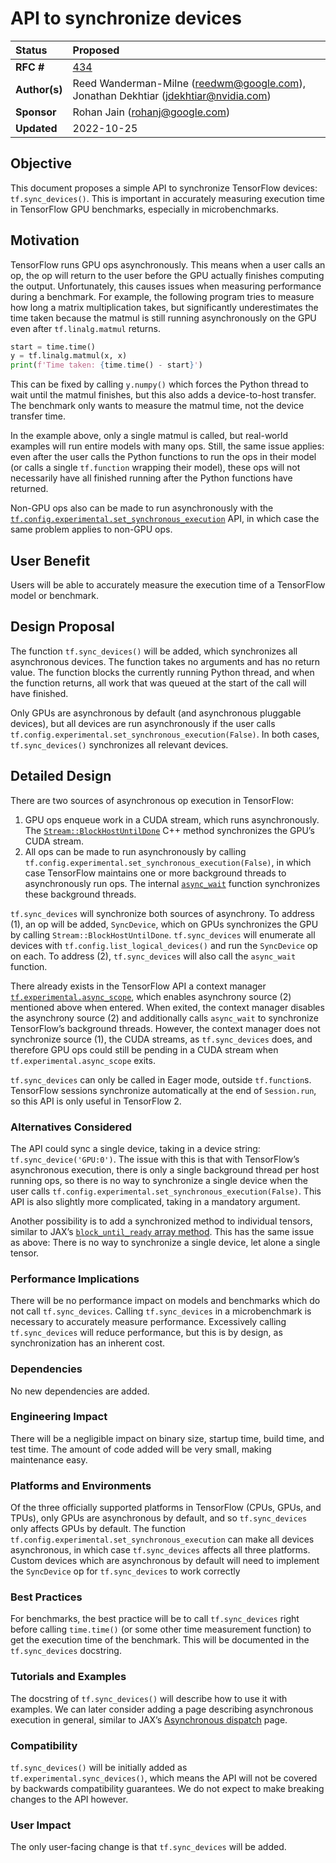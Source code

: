 # API to synchronize devices

| Status        | Proposed                                             |
:-------------- |:---------------------------------------------------- |
| **RFC #**     | [434](https://github.com/tensorflow/community/pull/434) |
| **Author(s)** | Reed Wanderman-Milne (reedwm@google.com), Jonathan Dekhtiar (jdekhtiar@nvidia.com) |
| **Sponsor**   | Rohan Jain (rohanj@google.com)                       |
| **Updated**   | 2022-10-25                                           |

## Objective

This document proposes a simple API to synchronize TensorFlow devices: `tf.sync_devices()`. This is important in accurately measuring execution time in TensorFlow GPU benchmarks, especially in microbenchmarks.

## Motivation

TensorFlow runs GPU ops asynchronously. This means when a user calls an op, the op will return to the user before the GPU actually finishes computing the output. Unfortunately, this causes issues when measuring performance during a benchmark. For example, the following program tries to measure how long a matrix multiplication takes, but significantly underestimates the time taken because the matmul is still running asynchronously on the GPU even after `tf.linalg.matmul` returns.

```python
start = time.time()
y = tf.linalg.matmul(x, x)
print(f'Time taken: {time.time() - start}')
```

This can be fixed by calling `y.numpy()` which forces the Python thread to wait until the matmul finishes, but this also adds a device-to-host transfer. The benchmark only wants to measure the matmul time, not the device transfer time. 

In the example above, only a single matmul is called, but real-world examples will run entire models with many ops. Still, the same issue applies: even after the user calls the Python functions to run the ops in their model (or calls a single `tf.function` wrapping their model), these ops will not necessarily have all finished running after the Python functions have returned.

Non-GPU ops also can be made to run asynchronously with the [`tf.config.experimental.set_synchronous_execution`](https://www.tensorflow.org/api_docs/python/tf/config/experimental/set_synchronous_execution) API, in which case the same problem applies to non-GPU ops.

## User Benefit

Users will be able to accurately measure the execution time of a TensorFlow model or benchmark.

## Design Proposal

The function `tf.sync_devices()` will be added, which synchronizes all asynchronous devices. The function takes no arguments and has no return value. The function blocks the currently running Python thread, and when the function returns, all work that was queued at the start of the call will have finished.

Only GPUs are asynchronous by default (and asynchronous pluggable devices), but all devices are run asynchronously if the user calls `tf.config.experimental.set_synchronous_execution(False)`. In both cases, `tf.sync_devices()` synchronizes all relevant devices.

## Detailed Design

There are two sources of asynchronous op execution in TensorFlow:

1. GPU ops enqueue work in a CUDA stream, which runs asynchronously. The [`Stream::BlockHostUntilDone`](https://github.com/tensorflow/tensorflow/blob/3e25aa44bcc6bddf8c0a908934eb1c3823299ccb/tensorflow/compiler/xla/stream_executor/stream.h#L1407) C++ method synchronizes the GPU’s CUDA stream.
2. All ops can be made to run asynchronously by calling `tf.config.experimental.set_synchronous_execution(False)`, in which case TensorFlow maintains one or more background threads to asynchronously run ops. The internal [`async_wait`](https://github.com/tensorflow/tensorflow/blob/3e25aa44bcc6bddf8c0a908934eb1c3823299ccb/tensorflow/python/eager/context.py#L2660) function synchronizes these background threads.

`tf.sync_devices` will synchronize both sources of asynchrony. To address (1), an op will be added, `SyncDevice`, which on GPUs synchronizes the GPU by calling `Stream::BlockHostUntilDone`. `tf.sync_devices` will enumerate all devices with `tf.config.list_logical_devices()` and run the `SyncDevice` op on each. To address (2), `tf.sync_devices` will also call the `async_wait` function.

There already exists in the TensorFlow API a context manager [`tf.experimental.async_scope`](https://www.tensorflow.org/api_docs/python/tf/experimental/async_scope), which enables asynchrony source (2) mentioned above when entered. When exited, the context manager disables the asynchrony source (2) and additionally calls `async_wait` to synchronize TensorFlow’s background threads. However, the context manager does not synchronize source (1), the CUDA streams, as `tf.sync_devices` does, and therefore GPU ops could still be pending in a CUDA stream when `tf.experimental.async_scope` exits.

`tf.sync_devices` can only be called in Eager mode, outside `tf.function`s. TensorFlow sessions synchronize automatically at the end of `Session.run`, so this API is only useful in TensorFlow 2.


### Alternatives Considered

The API could sync a single device, taking in a device string: `tf.sync_device('GPU:0')`. The issue with this is that with TensorFlow’s asynchronous execution, there is only a single background thread per host running ops, so there is no way to synchronize a single device when the user calls `tf.config.experimental.set_synchronous_execution(False)`. This API is also slightly more complicated, taking in a mandatory argument.

Another possibility is to add a synchronized method to individual tensors, similar to JAX’s [`block_until_ready` array method](https://jax.readthedocs.io/en/latest/notebooks/quickstart.html). This has the same issue as above: There is no way to synchronize a single device, let alone a single tensor.

### Performance Implications

There will be no performance impact on models and benchmarks which do not call `tf.sync_devices`. Calling `tf.sync_devices` in a microbenchmark is necessary to accurately measure performance. Excessively calling `tf.sync_devices` will reduce performance, but this is by design, as synchronization has an inherent cost.

### Dependencies

No new dependencies are added.

### Engineering Impact

There will be a negligible impact on binary size, startup time, build time, and test time. The amount of code added will be very small, making maintenance easy.

### Platforms and Environments

Of the three officially supported platforms in TensorFlow (CPUs, GPUs, and TPUs), only GPUs are asynchronous by default, and so `tf.sync_devices` only affects GPUs by default. The function `tf.config.experimental.set_synchronous_execution` can make all devices asynchronous, in which case `tf.sync_devices` affects all three platforms. Custom devices which are asynchronous by default will need to implement the `SyncDevice` op for `tf.sync_devices` to work correctly

### Best Practices

For benchmarks, the best practice will be to call `tf.sync_devices` right before calling `time.time()` (or some other time measurement function) to get the execution time of the benchmark. This will be documented in the `tf.sync_devices` docstring.

### Tutorials and Examples

The docstring of `tf.sync_devices()` will describe how to use it with examples. We can later consider adding a page describing asynchronous execution in general, similar to JAX’s [Asynchronous dispatch](https://jax.readthedocs.io/en/latest/async_dispatch.html) page.


### Compatibility

`tf.sync_devices()` will be initially added as `tf.experimental.sync_devices()`, which means the API will not be covered by backwards compatibility guarantees. We do not expect to make breaking changes to the API however.

### User Impact

The only user-facing change is that `tf.sync_devices` will be added.
